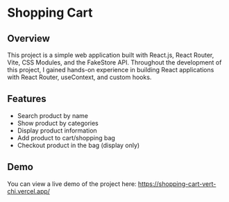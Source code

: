 # Shopping Cart

## Overview

This project is a simple web application built with React.js, React Router, Vite, CSS Modules, and the FakeStore API. Throughout the development of this project, I gained hands-on experience in building React applications with React Router, useContext, and custom hooks.

## Features

- Search product by name
- Show product by categories
- Display product information
- Add product to cart/shopping bag
- Checkout product in the bag (display only)

## Demo

You can view a live demo of the project here: https://shopping-cart-vert-chi.vercel.app/